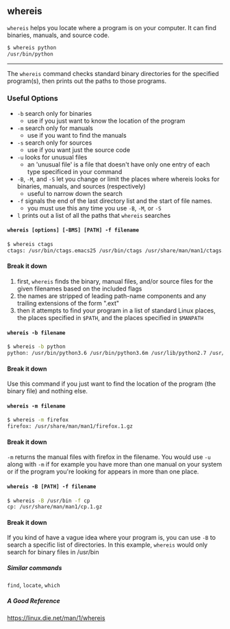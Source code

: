 whereis
-------

`whereis` helps you locate where a program is on your computer. It can find binaries, manuals, and source code. 

~~~ bash
$ whereis python
/usr/bin/python
~~~

---
The `whereis` command checks standard binary directories for the specified program(s), then prints out the paths to those programs.

### Useful Options
* `-b` search only for binaries
    * use if you just want to know the location of the program
* `-m` search only for manuals
    * use if you want to find the manuals
* `-s` search only for sources
    * use if you want just the source code
* `-u` looks for unusual files
    * an 'unusual file' is a file that doesn't have only one entry of each type specificed in your command
* `-B`, `-M`, and `-S` let you change or limit the places where whereis looks for binaries, manuals, and sources (respectively)
    * useful to narrow down the search
* `-f` signals the end of the last directory list and the start of file names. 
    * you must use this any time you use `-B`, `-M`, or `-S`
* `l` prints out a list of all the paths that `whereis` searches

####  `whereis [options] [-BMS] [PATH] -f filename`
~~~bash
$ whereis ctags
ctags: /usr/bin/ctags.emacs25 /usr/bin/ctags /usr/share/man/man1/ctags.1.gz
~~~

#### Break it down
1. first, `whereis` finds the binary, manual files, and/or source files for the given filenames based on the included flags
2. the names are stripped of leading path-name components and any trailing extensions of the form ".ext"
3. then it attempts to find your program in a list of standard Linux places, the places specified in `$PATH`, and the places specified in `$MANPATH`

#### `whereis -b filename`
~~~bash
$ whereis -b python
python: /usr/bin/python3.6 /usr/bin/python3.6m /usr/lib/python2.7 /usr/lib/python3.7 /usr/lib/python3.6 /etc/python2.7 /etc/python3.6 /usr/local/lib/python3.6 /usr/include/python3.6m /usr/share/python

~~~

#### Break it down
Use this command if you just want to find the location of the program (the binary file) and nothing else. 

#### `whereis -m filename`
~~~bash
$ whereis -m firefox
firefox: /usr/share/man/man1/firefox.1.gz

~~~
#### Break it down
`-m` returns the manual files with firefox in the filename. You would use `-u`  along with  `-m`  if for example you have more than one manual on your system or if the program you're looking for appears in more than one place.

#### `whereis -B [PATH] -f filename`
~~~bash
$ whereis -B /usr/bin -f cp
cp: /usr/share/man/man1/cp.1.gz
~~~

#### Break it down
If you kind of have a vague idea where your program is, you can use `-B` to search a specific list of directories. In this example, `whereis` would only search for binary files in /usr/bin

##### Similar commands
`find`, `locate`, `which`

##### A Good Reference
https://linux.die.net/man/1/whereis
